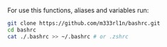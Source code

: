 For use this functions, aliases and variables run:
```bash
git clone https://github.com/m333rl1n/bashrc.git
cd bashrc
cat ./.bashrc >> ~/.bashrc # or .zshrc
```
